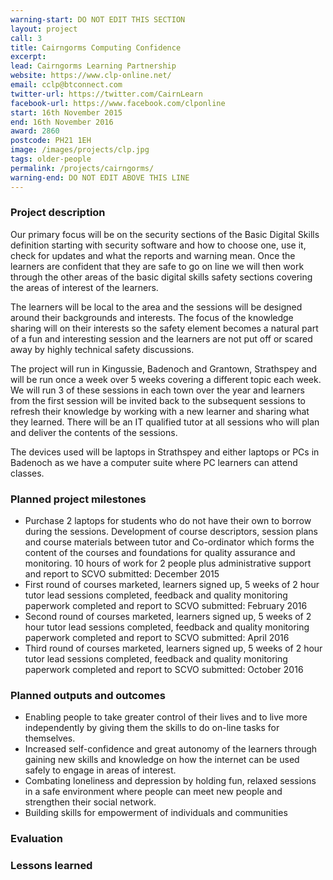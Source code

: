 ```yaml
---
warning-start: DO NOT EDIT THIS SECTION
layout: project
call: 3
title: Cairngorms Computing Confidence 
excerpt: 
lead: Cairngorms Learning Partnership
website: https://www.clp-online.net/
email: cclp@btconnect.com
twitter-url: https://twitter.com/CairnLearn
facebook-url: https://www.facebook.com/clponline
start: 16th November 2015
end: 16th November 2016
award: 2860
postcode: PH21 1EH
image: /images/projects/clp.jpg
tags: older-people
permalink: /projects/cairngorms/
warning-end: DO NOT EDIT ABOVE THIS LINE
---
```


### Project description

Our primary focus will be on the security sections of the Basic Digital Skills definition starting with security software and how to choose one, use it, check for updates and what the reports and warning mean. Once the learners are confident that they are safe to go on line we will then work through the other areas of the basic digital skills safety sections covering the areas of interest of the learners. 

The learners will be local to the area and the sessions will be designed around their backgrounds and interests. The focus of the knowledge sharing will on their interests so the safety element becomes a natural part of a fun and interesting session and the learners are not put off or scared away by highly technical safety discussions.

The project will run in Kingussie, Badenoch and Grantown, Strathspey and will be run once a week over 5 weeks covering a different topic each week. We will run 3 of these sessions in each town over the year and learners from the first session will be invited back to the subsequent sessions to refresh their knowledge by working with a new learner and sharing what they learned. There will be an IT qualified tutor at all sessions who will plan and deliver the contents of the sessions. 

The devices used will be laptops in Strathspey and either laptops or PCs in Badenoch as we have a computer suite where PC learners can attend classes.

### Planned project milestones

* Purchase 2 laptops for students who do not have their own to borrow during the sessions. Development of course descriptors, session plans and course materials between tutor and Co-ordinator which forms the content of the courses and foundations for quality assurance and monitoring. 10 hours of work for 2 people plus administrative support and report to SCVO submitted: December 2015
* First round of courses marketed, learners signed up, 5 weeks of 2 hour tutor lead sessions completed, feedback and quality monitoring paperwork completed and report to SCVO submitted: February 2016
* Second round of courses marketed, learners signed up, 5 weeks of 2 hour tutor lead sessions completed, feedback and quality monitoring paperwork completed and report to SCVO submitted: April 2016
* Third round of courses marketed, learners signed up, 5 weeks of 2 hour tutor lead sessions completed, feedback and quality monitoring paperwork completed and report to SCVO submitted: October 2016


### Planned outputs and outcomes

* Enabling people to take greater control of their lives and to live more independently by giving them the skills to do on-line tasks for themselves.
* Increased self-confidence and great autonomy of the learners through gaining new skills and knowledge on how the internet can be used safely to engage in areas of interest.
* Combating loneliness and depression by holding fun, relaxed sessions in a safe environment where people can meet new people and strengthen their social network.
* Building skills for empowerment of individuals and communities


### Evaluation


### Lessons learned



